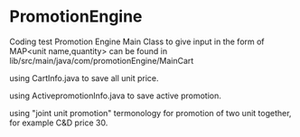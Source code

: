 # PromotionEngine
Coding test Promotion Engine 
Main Class to give input in the form of MAP<unit name,quantity> can be found in lib/src/main/java/com/promotionEngine/MainCart

using CartInfo.java to save all unit price.

using ActivepromotionInfo.java to save active promotion.

using "joint unit promotion" termonology for promotion of two unit together, for example C&D price 30.
